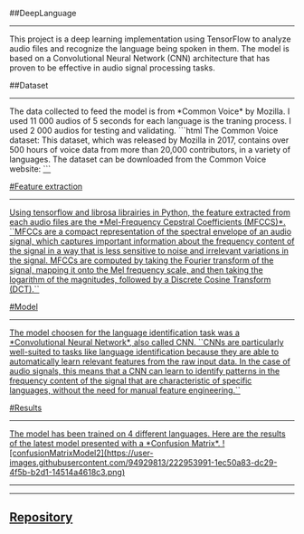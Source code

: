 ##DeepLanguage
<hr/>

This project is a deep learning implementation using TensorFlow to analyze audio files and recognize the language being spoken in them. The model is based on a Convolutional Neural Network (CNN) architecture that has proven to be effective in audio signal processing tasks.

##Dataset
<hr/>
The data collected to feed the model is from *Common Voice* by Mozilla.
I used 11 000 audios of 5 seconds for each language is the traning process.
I used  2 000 audios for testing and validating.
```html
The Common Voice dataset: This dataset, which was released by Mozilla in 2017, contains over 500 hours of voice data from more than 20,000 contributors, in a variety of languages. The dataset can be downloaded from the Common Voice website: 
<a href="https://voice.mozilla.org/en/datasets"/>
```

#Feature extraction
<hr/>
Using tensorflow and librosa librairies in Python, the feature extracted from each audio files are the *Mel-Frequency Cepstral Coefficients (MFCCS)*.
``MFCCs are a compact representation of the spectral envelope of an audio signal, which captures important information about the frequency content of the signal in a way that is less sensitive to noise and irrelevant variations in the signal. MFCCs are computed by taking the Fourier transform of the signal, mapping it onto the Mel frequency scale, and then taking the logarithm of the magnitudes, followed by a Discrete Cosine Transform (DCT).``


#Model
<hr/>
The model choosen for the language identification task was a *Convolutional Neural Network*, also called CNN.
``CNNs are particularly well-suited to tasks like language identification because they are able to automatically learn relevant features from the raw input data. In the case of audio signals, this means that a CNN can learn to identify patterns in the frequency content of the signal that are characteristic of specific languages, without the need for manual feature engineering.``

#Results
<hr/>
The model has been trained on 4 different languages.
Here are the results of the latest model presented with a *Confusion Matrix*.
![confusionMatrixModel2](https://user-images.githubusercontent.com/94929813/222953991-1ec50a83-dc29-4f5b-b2d1-14514a4618c3.png)

<hr/>
<hr/>

## Repository
<br/>


